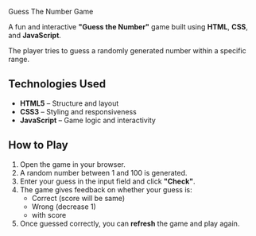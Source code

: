 Guess The Number Game

A fun and interactive **"Guess the Number"** game built using **HTML**, **CSS**, and **JavaScript**.  

The player tries to guess a randomly generated number within a specific range.

##  Technologies Used

- **HTML5** – Structure and layout
- **CSS3** – Styling and responsiveness
- **JavaScript** – Game logic and interactivity

##  How to Play

1. Open the game in your browser.
2. A random number between 1 and 100 is generated.
3. Enter your guess in the input field and click **"Check"**.
4. The game gives feedback on whether your guess is:
   - Correct (score will be same)
   - Wrong (decrease 1)
   - with score
5. Once guessed correctly, you can **refresh** the game and play again.
